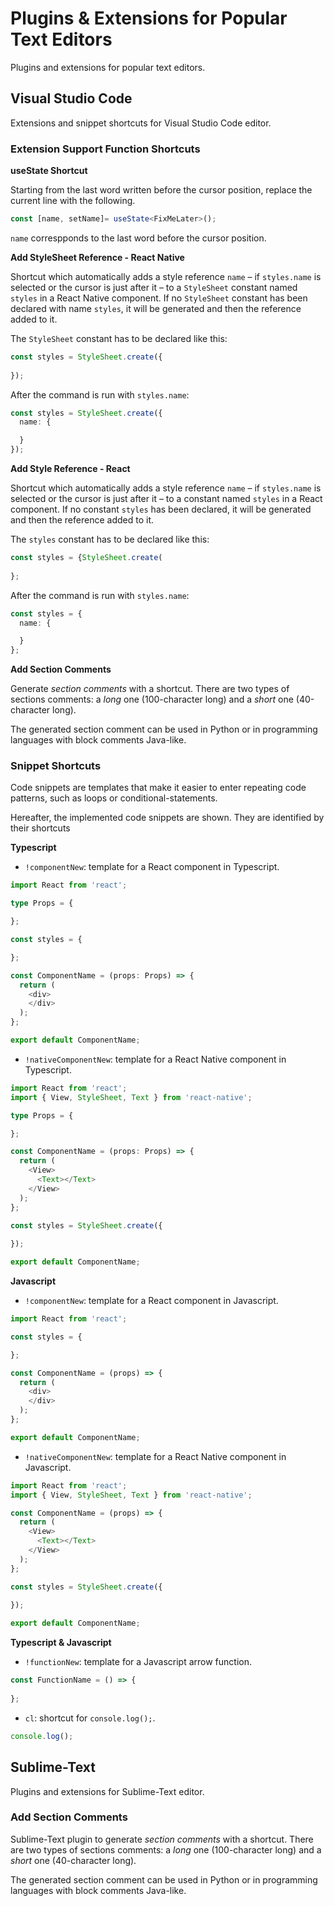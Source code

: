 # Plugins & Extensions for Popular Text Editors

Plugins and extensions for popular text editors.

## Visual Studio Code
Extensions and snippet shortcuts for Visual Studio Code editor.
### Extension Support Function Shortcuts

**useState Shortcut**

Starting from the last word written before the cursor position, replace the current line with the following. 
```ts
const [name, setName]= useState<FixMeLater>();
```
`name` correspponds to the last word before the cursor position.

**Add StyleSheet Reference - React Native**

Shortcut which automatically adds a style reference `name` &ndash; if `styles.name` is selected or the cursor is just after it &ndash; to a `StyleSheet` constant named `styles` in a React Native component. If no `StyleSheet` constant has been declared with name `styles`, it will be generated and then the reference added to it.

The `StyleSheet` constant has to be declared like this:
```ts
const styles = StyleSheet.create({
  
});
```

After the command is run with `styles.name`:
```ts
const styles = StyleSheet.create({
  name: {

  }
});
```

**Add Style Reference - React**

Shortcut which automatically adds a style reference `name` &ndash; if `styles.name` is selected or the cursor is just after it &ndash; to a constant named `styles` in a React component. If no constant `styles` has been declared, it will be generated and then the reference added to it.

The `styles` constant has to be declared like this:
```ts
const styles = {StyleSheet.create(
  
};
```

After the command is run with `styles.name`:
```ts
const styles = {
  name: {

  }
};
```

**Add Section Comments**

Generate *section comments* with a shortcut. There are two types of sections comments: a *long* one (100-character long) and a *short* one (40-character long).

The generated section comment can be used in Python or in programming languages with block comments Java-like.

### Snippet Shortcuts
Code snippets are templates that make it easier to enter repeating code patterns, such as loops or conditional-statements.

Hereafter, the implemented code snippets are shown. They are identified by their shortcuts

**Typescript**

* `!componentNew`: template for a React component in Typescript.
```ts
import React from 'react';

type Props = {

};

const styles = {

};

const ComponentName = (props: Props) => {
  return (
    <div>
    </div>
  );
};

export default ComponentName;
```

* `!nativeComponentNew`: template for a React Native component in Typescript.
```ts
import React from 'react';
import { View, StyleSheet, Text } from 'react-native';

type Props = {

};

const ComponentName = (props: Props) => {
  return (
    <View>
      <Text></Text>
    </View>
  );
};

const styles = StyleSheet.create({
  
});

export default ComponentName;
```

**Javascript**

* `!componentNew`: template for a React component in Javascript.
```js
import React from 'react';

const styles = {

};

const ComponentName = (props) => {
  return (
    <div>
    </div>
  );
};

export default ComponentName;
```

* `!nativeComponentNew`: template for a React Native component in Javascript.
```js
import React from 'react';
import { View, StyleSheet, Text } from 'react-native';

const ComponentName = (props) => {
  return (
    <View>
      <Text></Text>
    </View>
  );
};

const styles = StyleSheet.create({
  
});

export default ComponentName;
```

**Typescript & Javascript**

* `!functionNew`: template for a Javascript arrow function.
```js
const FunctionName = () => {
  
};
```
* `cl`: shortcut for `console.log();`.
```js
console.log();
```

## Sublime-Text
Plugins and extensions for Sublime-Text editor.

### Add Section Comments
Sublime-Text plugin to generate *section comments* with a shortcut. There are two types of sections comments: a *long* one (100-character long) and a *short* one (40-character long).

The generated section comment can be used in Python or in programming languages with block comments Java-like.